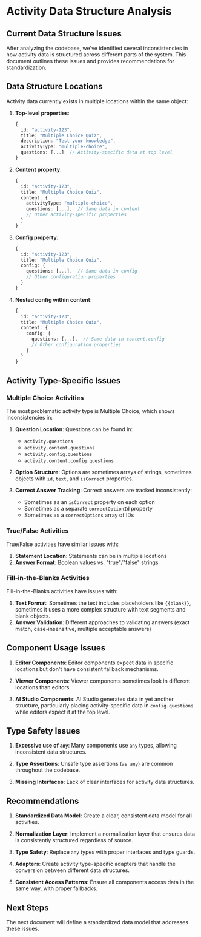# Activity Data Structure Analysis

## Current Data Structure Issues

After analyzing the codebase, we've identified several inconsistencies in how activity data is structured across different parts of the system. This document outlines these issues and provides recommendations for standardization.

## Data Structure Locations

Activity data currently exists in multiple locations within the same object:

1. **Top-level properties**:
   ```typescript
   {
     id: "activity-123",
     title: "Multiple Choice Quiz",
     description: "Test your knowledge",
     activityType: "multiple-choice",
     questions: [...]  // Activity-specific data at top level
   }
   ```

2. **Content property**:
   ```typescript
   {
     id: "activity-123",
     title: "Multiple Choice Quiz",
     content: {
       activityType: "multiple-choice",
       questions: [...],  // Same data in content
       // Other activity-specific properties
     }
   }
   ```

3. **Config property**:
   ```typescript
   {
     id: "activity-123",
     title: "Multiple Choice Quiz",
     config: {
       questions: [...],  // Same data in config
       // Other configuration properties
     }
   }
   ```

4. **Nested config within content**:
   ```typescript
   {
     id: "activity-123",
     title: "Multiple Choice Quiz",
     content: {
       config: {
         questions: [...],  // Same data in content.config
         // Other configuration properties
       }
     }
   }
   ```

## Activity Type-Specific Issues

### Multiple Choice Activities

The most problematic activity type is Multiple Choice, which shows inconsistencies in:

1. **Question Location**: Questions can be found in:
   - `activity.questions`
   - `activity.content.questions`
   - `activity.config.questions`
   - `activity.content.config.questions`

2. **Option Structure**: Options are sometimes arrays of strings, sometimes objects with `id`, `text`, and `isCorrect` properties.

3. **Correct Answer Tracking**: Correct answers are tracked inconsistently:
   - Sometimes as an `isCorrect` property on each option
   - Sometimes as a separate `correctOptionId` property
   - Sometimes as a `correctOptions` array of IDs

### True/False Activities

True/False activities have similar issues with:

1. **Statement Location**: Statements can be in multiple locations
2. **Answer Format**: Boolean values vs. "true"/"false" strings

### Fill-in-the-Blanks Activities

Fill-in-the-Blanks activities have issues with:

1. **Text Format**: Sometimes the text includes placeholders like `{{blank}}`, sometimes it uses a more complex structure with text segments and blank objects.
2. **Answer Validation**: Different approaches to validating answers (exact match, case-insensitive, multiple acceptable answers)

## Component Usage Issues

1. **Editor Components**: Editor components expect data in specific locations but don't have consistent fallback mechanisms.

2. **Viewer Components**: Viewer components sometimes look in different locations than editors.

3. **AI Studio Components**: AI Studio generates data in yet another structure, particularly placing activity-specific data in `config.questions` while editors expect it at the top level.

## Type Safety Issues

1. **Excessive use of `any`**: Many components use `any` types, allowing inconsistent data structures.

2. **Type Assertions**: Unsafe type assertions (`as any`) are common throughout the codebase.

3. **Missing Interfaces**: Lack of clear interfaces for activity data structures.

## Recommendations

1. **Standardized Data Model**: Create a clear, consistent data model for all activities.

2. **Normalization Layer**: Implement a normalization layer that ensures data is consistently structured regardless of source.

3. **Type Safety**: Replace `any` types with proper interfaces and type guards.

4. **Adapters**: Create activity type-specific adapters that handle the conversion between different data structures.

5. **Consistent Access Patterns**: Ensure all components access data in the same way, with proper fallbacks.

## Next Steps

The next document will define a standardized data model that addresses these issues.
